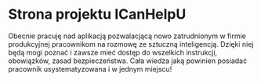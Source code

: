 # Strona projektu ICanHelpU

Obecnie pracuję nad aplikacją pozwalacjącą nowo zatrudnionym w firmie produkcyjnej pracownikom na rozmowę ze sztuczną inteligencją. Dzięki niej będą mogi poznać i zawsze mieć dostęp do wszelkich instrukcji, obowiązków, zasad bezpieczeństwa. Cała wiedza jaką powinien posiadać pracownik usystematyzowana i w jednym miejscu!